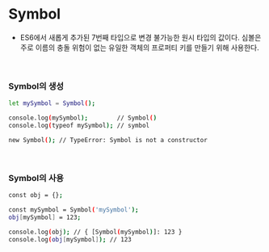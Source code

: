 # Symbol

-  ES6에서 새롭게 추가된 7번째 타입으로 변경 불가능한 원시 타입의 값이다. 심볼은 주로 이름의 충돌 위험이 없는 유일한 객체의 프로퍼티 키를 만들기 위해 사용한다.

<br/>

### Symbol의 생성

```sh
let mySymbol = Symbol();

console.log(mySymbol);        // Symbol()
console.log(typeof mySymbol); // symbol

new Symbol(); // TypeError: Symbol is not a constructor
```

<br />

### Symbol의 사용

```sh
const obj = {};

const mySymbol = Symbol('mySymbol');
obj[mySymbol] = 123;

console.log(obj); // { [Symbol(mySymbol)]: 123 }
console.log(obj[mySymbol]); // 123
```
